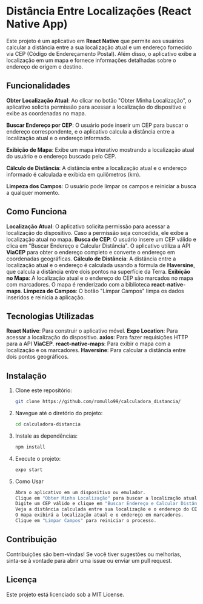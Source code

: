 # Distância Entre Localizações (React Native App)

Este projeto é um aplicativo em **React Native** que permite aos usuários calcular a distância entre a sua localização atual e um endereço fornecido via CEP (Código de Endereçamento Postal). Além disso, o aplicativo exibe a localização em um mapa e fornece informações detalhadas sobre o endereço de origem e destino.

## Funcionalidades

**Obter Localização Atual**: Ao clicar no botão "Obter Minha Localização", o aplicativo solicita permissão para acessar a localização do dispositivo e exibe as coordenadas no mapa.

**Buscar Endereço por CEP**: O usuário pode inserir um CEP para buscar o endereço correspondente, e o aplicativo calcula a distância entre a localização atual e o endereço informado.

**Exibição de Mapa**: Exibe um mapa interativo mostrando a localização atual do usuário e o endereço buscado pelo CEP.

**Cálculo de Distância**: A distância entre a localização atual e o endereço informado é calculada e exibida em quilômetros (km).

**Limpeza dos Campos**: O usuário pode limpar os campos e reiniciar a busca a qualquer momento.

## Como Funciona

**Localização Atual**: O aplicativo solicita permissão para acessar a localização do dispositivo. Caso a permissão seja concedida, ele exibe a localização atual no mapa.
**Busca de CEP**: O usuário insere um CEP válido e clica em "Buscar Endereço e Calcular Distância". O aplicativo utiliza a API **ViaCEP** para obter o endereço completo e converte o endereço em coordenadas geográficas.
**Cálculo de Distância**: A distância entre a localização atual e o endereço é calculada usando a fórmula de **Haversine**, que calcula a distância entre dois pontos na superfície da Terra.
**Exibição no Mapa**: A localização atual e o endereço do CEP são marcados no mapa com marcadores. O mapa é renderizado com a biblioteca **react-native-maps**.
**Limpeza de Campos**: O botão "Limpar Campos" limpa os dados inseridos e reinicia a aplicação.

## Tecnologias Utilizadas

**React Native**: Para construir o aplicativo móvel.
**Expo Location**: Para acessar a localização do dispositivo.
**axios**: Para fazer requisições HTTP para a API **ViaCEP**.
**react-native-maps**: Para exibir o mapa com a localização e os marcadores.
**Haversine**: Para calcular a distância entre dois pontos geográficos.

## Instalação

1. Clone este repositório:
   ```bash
   git clone https://github.com/romullo99/calculadora_distancia/

2. Navegue até o diretório do projeto:
   ```bash
   cd calculadora-distancia

3. Instale as dependências:
   ```bash
   npm install

4. Execute o projeto:
   ```bash
   expo start

5. Como Usar
   ```bash
   Abra o aplicativo em um dispositivo ou emulador.
   Clique em "Obter Minha Localização" para buscar a localização atual do dispositivo.
   Digite um CEP válido e clique em "Buscar Endereço e Calcular Distância".
   Veja a distância calculada entre sua localização e o endereço do CEP.
   O mapa exibirá a localização atual e o endereço em marcadores.
   Clique em "Limpar Campos" para reiniciar o processo.
   
## Contribuição
   
   Contribuições são bem-vindas! Se você tiver sugestões ou melhorias, sinta-se à vontade para abrir uma issue ou enviar um pull request.

## Licença
   
   Este projeto está licenciado sob a MIT License.
